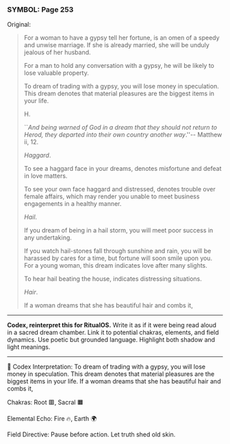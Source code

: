 ### SYMBOL: Page 253

Original:
> For a woman to have a gypsy tell her fortune, is an omen
> of a speedy and unwise marriage. If she is already married,
> she will be unduly jealous of her husband.
> 
> 
> For a man to hold any conversation with a gypsy, he will be likely
> to lose valuable property.
> 
> 
> To dream of trading with a gypsy, you will lose money in speculation.
> This dream denotes that material pleasures are the biggest items
> in your life.
> 
> 
> 
> 
> H.
> 
> 
> ``_And being warned of God in a dream that they should not return
> to Herod, they departed into their own country another way_.''--
> Matthew ii, 12.
> 
> 
> _Haggard_.
> 
> 
> To see a haggard face in your dreams, denotes misfortune and defeat
> in love matters.
> 
> 
> To see your own face haggard and distressed, denotes trouble
> over female affairs, which may render you unable to meet business
> engagements in a healthy manner.
> 
> 
> _Hail_.
> 
> 
> If you dream of being in a hail storm, you will meet poor success
> in any undertaking.
> 
> 
> If you watch hail-stones fall through sunshine and rain, you will be
> harassed by cares for a time, but fortune will soon smile upon you.
> For a young woman, this dream indicates love after many slights.
> 
> 
> To hear hail beating the house, indicates distressing situations.
> 
> 
> _Hair_.
> 
> 
> If a woman dreams that she has beautiful hair and combs it,

---

**Codex, reinterpret this for RitualOS.**
Write it as if it were being read aloud in a sacred dream chamber.
Link it to potential chakras, elements, and field dynamics.
Use poetic but grounded language.
Highlight both shadow and light meanings.

---

🔁 Codex Interpretation:
To dream of trading with a gypsy, you will lose money in speculation. This dream denotes that material pleasures are the biggest items in your life. If a woman dreams that she has beautiful hair and combs it,

Chakras: Root 🟥, Sacral 🟧

Elemental Echo: Fire 🔥, Earth 🌍

Field Directive: Pause before action. Let truth shed old skin.
